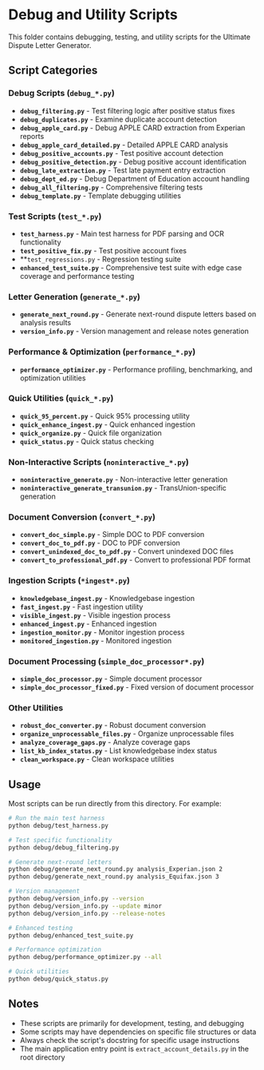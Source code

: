 # Debug and Utility Scripts

This folder contains debugging, testing, and utility scripts for the Ultimate Dispute Letter Generator.

## Script Categories

### Debug Scripts (`debug_*.py`)
- **`debug_filtering.py`** - Test filtering logic after positive status fixes
- **`debug_duplicates.py`** - Examine duplicate account detection
- **`debug_apple_card.py`** - Debug APPLE CARD extraction from Experian reports
- **`debug_apple_card_detailed.py`** - Detailed APPLE CARD analysis
- **`debug_positive_accounts.py`** - Test positive account detection
- **`debug_positive_detection.py`** - Debug positive account identification
- **`debug_late_extraction.py`** - Test late payment entry extraction
- **`debug_dept_ed.py`** - Debug Department of Education account handling
- **`debug_all_filtering.py`** - Comprehensive filtering tests
- **`debug_template.py`** - Template debugging utilities

### Test Scripts (`test_*.py`)
- **`test_harness.py`** - Main test harness for PDF parsing and OCR functionality
- **`test_positive_fix.py`** - Test positive account fixes
- **`test_regressions.py` - Regression testing suite
- **`enhanced_test_suite.py`** - Comprehensive test suite with edge case coverage and performance testing

### Letter Generation (`generate_*.py`)
- **`generate_next_round.py`** - Generate next-round dispute letters based on analysis results
- **`version_info.py`** - Version management and release notes generation

### Performance & Optimization (`performance_*.py`)
- **`performance_optimizer.py`** - Performance profiling, benchmarking, and optimization utilities

### Quick Utilities (`quick_*.py`)
- **`quick_95_percent.py`** - Quick 95% processing utility
- **`quick_enhance_ingest.py`** - Quick enhanced ingestion
- **`quick_organize.py`** - Quick file organization
- **`quick_status.py`** - Quick status checking

### Non-Interactive Scripts (`noninteractive_*.py`)
- **`noninteractive_generate.py`** - Non-interactive letter generation
- **`noninteractive_generate_transunion.py`** - TransUnion-specific generation

### Document Conversion (`convert_*.py`)
- **`convert_doc_simple.py`** - Simple DOC to PDF conversion
- **`convert_doc_to_pdf.py`** - DOC to PDF conversion
- **`convert_unindexed_doc_to_pdf.py`** - Convert unindexed DOC files
- **`convert_to_professional_pdf.py`** - Convert to professional PDF format

### Ingestion Scripts (`*ingest*.py`)
- **`knowledgebase_ingest.py`** - Knowledgebase ingestion
- **`fast_ingest.py`** - Fast ingestion utility
- **`visible_ingest.py`** - Visible ingestion process
- **`enhanced_ingest.py`** - Enhanced ingestion
- **`ingestion_monitor.py`** - Monitor ingestion process
- **`monitored_ingestion.py`** - Monitored ingestion

### Document Processing (`simple_doc_processor*.py`)
- **`simple_doc_processor.py`** - Simple document processor
- **`simple_doc_processor_fixed.py`** - Fixed version of document processor

### Other Utilities
- **`robust_doc_converter.py`** - Robust document conversion
- **`organize_unprocessable_files.py`** - Organize unprocessable files
- **`analyze_coverage_gaps.py`** - Analyze coverage gaps
- **`list_kb_index_status.py`** - List knowledgebase index status
- **`clean_workspace.py`** - Clean workspace utilities

## Usage

Most scripts can be run directly from this directory. For example:

```bash
# Run the main test harness
python debug/test_harness.py

# Test specific functionality
python debug/debug_filtering.py

# Generate next-round letters
python debug/generate_next_round.py analysis_Experian.json 2
python debug/generate_next_round.py analysis_Equifax.json 3

# Version management
python debug/version_info.py --version
python debug/version_info.py --update minor
python debug/version_info.py --release-notes

# Enhanced testing
python debug/enhanced_test_suite.py

# Performance optimization
python debug/performance_optimizer.py --all

# Quick utilities
python debug/quick_status.py
```

## Notes

- These scripts are primarily for development, testing, and debugging
- Some scripts may have dependencies on specific file structures or data
- Always check the script's docstring for specific usage instructions
- The main application entry point is `extract_account_details.py` in the root directory
